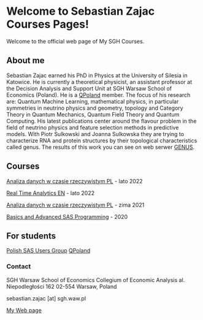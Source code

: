 # Welcome to Sebastian Zajac Courses Pages!

Welcome to the official web page of My SGH Courses.

## About me

Sebastian Zajac earned his PhD in Physics at the University of Silesia in Katowice. He is currently a theoretical physicist, an assistant professor at the Decision Analysis and Support Unit at SGH Warsaw School of Economics (Poland). He is a [QPoland](https://qworld.net/qpoland/) member. The focus of his research are: Quantum Machine Learning, mathematical physics, in particular symmetries in neutrino physics and geometry, topology and Category Theory in Quantum Mechanics, Quantum Field Theory and Quantum Computing. His latest publications center around the flavour problem in the field of neutrino physics and feature selection methods in predictive models. With Piotr Sulkowski and Joanna Sulkowska they are trying to characterize RNA and protein structures by their topological characteristics called genus. The results of this work you can see on web serwer [GENUS](http://genus.fuw.edu.pl).


## Courses

[Analiza danych w czasie rzeczywistym PL](https://sebkaz-teaching.github.io/RTA_summer2022/) - lato 2022

[Real Time Analytics EN](https://sebkaz-teaching.github.io/RealTimeEN/) - lato 2022

[Analiza danych w czasie rzeczywistym PL](https://sebkaz-teaching.github.io/RealTime/) - zima 2021

[Basics and Advanced SAS Programming](https://sebkaz-teaching.github.io/ProgramowanieSAS/index.html) - 2020 

## For students

[Polish SAS Users Group](http://polsug.com/PolSUG_intro.pdf)
[QPoland](https://qworld.net/qpoland/)

### Contact

SGH Warsaw School of Economics 
Collegium of Economic Analysis 
al. Niepodległości 162 
02-554 Warsaw, Poland 

sebastian.zajac [at] sgh.waw.pl

[My Web page](https://sebastianzajac.pl)
